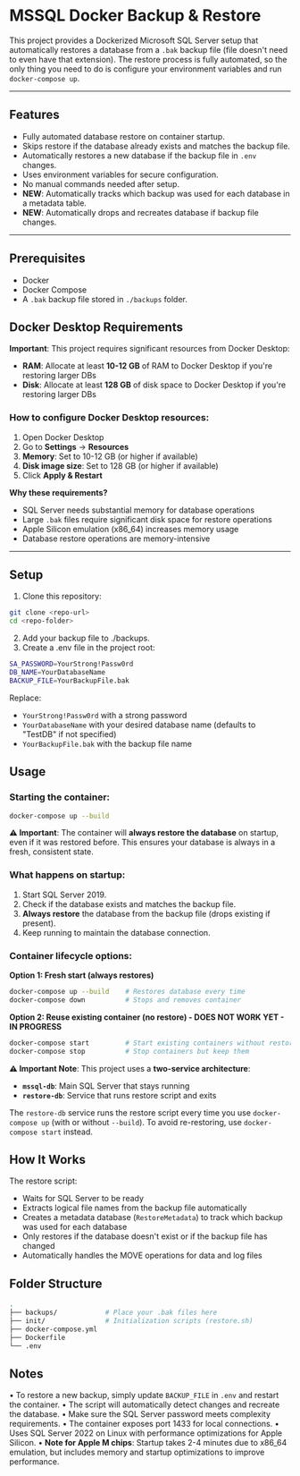 # MSSQL Docker Backup & Restore

This project provides a Dockerized Microsoft SQL Server setup that automatically restores a database from a `.bak` backup file (file doesn't need to even have that extension). The restore process is fully automated, so the only thing you need to do is configure your environment variables and run `docker-compose up`.

---

## Features

- Fully automated database restore on container startup.
- Skips restore if the database already exists and matches the backup file.
- Automatically restores a new database if the backup file in `.env` changes.
- Uses environment variables for secure configuration.
- No manual commands needed after setup.
- **NEW**: Automatically tracks which backup was used for each database in a metadata table.
- **NEW**: Automatically drops and recreates database if backup file changes.

---

## Prerequisites

- Docker
- Docker Compose
- A `.bak` backup file stored in `./backups` folder.

## Docker Desktop Requirements

**Important**: This project requires significant resources from Docker Desktop:

- **RAM**: Allocate at least **10-12 GB** of RAM to Docker Desktop if you're restoring larger DBs
- **Disk**: Allocate at least **128 GB** of disk space to Docker Desktop if you're restoring larger DBs

### How to configure Docker Desktop resources:

1. Open Docker Desktop
2. Go to **Settings** → **Resources**
3. **Memory**: Set to 10-12 GB (or higher if available)
4. **Disk image size**: Set to 128 GB (or higher if available)
5. Click **Apply & Restart**

**Why these requirements?**

- SQL Server needs substantial memory for database operations
- Large `.bak` files require significant disk space for restore operations
- Apple Silicon emulation (x86_64) increases memory usage
- Database restore operations are memory-intensive

---

## Setup

1. Clone this repository:

```bash
git clone <repo-url>
cd <repo-folder>
```

2. Add your backup file to ./backups.
3. Create a .env file in the project root:

```bash
SA_PASSWORD=YourStrong!Passw0rd
DB_NAME=YourDatabaseName
BACKUP_FILE=YourBackupFile.bak
```

Replace:

- `YourStrong!Passw0rd` with a strong password
- `YourDatabaseName` with your desired database name (defaults to "TestDB" if not specified)
- `YourBackupFile.bak` with the backup file name

## Usage

### Starting the container:

```bash
docker-compose up --build
```

**⚠️ Important**: The container will **always restore the database** on startup, even if it was restored before. This ensures your database is always in a fresh, consistent state.

### What happens on startup:

1. Start SQL Server 2019.
2. Check if the database exists and matches the backup file.
3. **Always restore** the database from the backup file (drops existing if present).
4. Keep running to maintain the database connection.

### Container lifecycle options:

**Option 1: Fresh start (always restores)**

```bash
docker-compose up --build    # Restores database every time
docker-compose down          # Stops and removes container
```

**Option 2: Reuse existing container (no restore) - DOES NOT WORK YET - IN PROGRESS**

```bash
docker-compose start         # Start existing containers without restore
docker-compose stop          # Stop containers but keep them
```

**⚠️ Important Note**: This project uses a **two-service architecture**:

- **`mssql-db`**: Main SQL Server that stays running
- **`restore-db`**: Service that runs restore script and exits

The `restore-db` service runs the restore script every time you use `docker-compose up` (with or without `--build`). To avoid re-restoring, use `docker-compose start` instead.

## How It Works

The restore script:

- Waits for SQL Server to be ready
- Extracts logical file names from the backup file automatically
- Creates a metadata database (`RestoreMetadata`) to track which backup was used for each database
- Only restores if the database doesn't exist or if the backup file has changed
- Automatically handles the MOVE operations for data and log files

## Folder Structure

```bash
.
├── backups/            # Place your .bak files here
├── init/               # Initialization scripts (restore.sh)
├── docker-compose.yml
├── Dockerfile
└── .env
```

## Notes

• To restore a new backup, simply update `BACKUP_FILE` in `.env` and restart the container.
• The script will automatically detect changes and recreate the database.
• Make sure the SQL Server password meets complexity requirements.
• The container exposes port 1433 for local connections.
• Uses SQL Server 2022 on Linux with performance optimizations for Apple Silicon.
• **Note for Apple M chips**: Startup takes 2-4 minutes due to x86_64 emulation, but includes memory and startup optimizations to improve performance.
